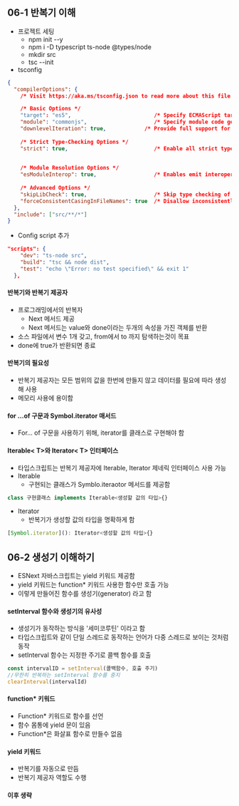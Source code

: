 ## 06-1 반복기 이해



* 프로젝트 세팅
  * npm init --y
  * npm i -D typescript ts-node @types/node
  * mkdir src
  * tsc --init
* tsconfig

```json
{
  "compilerOptions": {
    /* Visit https://aka.ms/tsconfig.json to read more about this file */

    /* Basic Options */
    "target": "es5",                          /* Specify ECMAScript target version: 'ES3' (default), 'ES5', 'ES2015', 'ES2016', 'ES2017', 'ES2018', 'ES2019', 'ES2020', or 'ESNEXT'. */
    "module": "commonjs",                     /* Specify module code generation: 'none', 'commonjs', 'amd', 'system', 'umd', 'es2015', 'es2020', or 'ESNext'. */
    "downlevelIteration": true,            /* Provide full support for iterables in 'for-of', spread, and destructuring when targeting 'ES5' or 'ES3'. */
  
    /* Strict Type-Checking Options */
    "strict": true,                           /* Enable all strict type-checking options. */
   

    /* Module Resolution Options */
    "esModuleInterop": true,                  /* Enables emit interoperability between CommonJS and ES Modules via creation of namespace objects for all imports. Implies 'allowSyntheticDefaultImports'. */
    
    /* Advanced Options */
    "skipLibCheck": true,                     /* Skip type checking of declaration files. */
    "forceConsistentCasingInFileNames": true  /* Disallow inconsistently-cased references to the same file. */
  },
  "include": ["src/**/*"]
}
```

* Config script 추가

```json
"scripts": {
    "dev": "ts-node src",
    "build": "tsc && node dist",
    "test": "echo \"Error: no test specified\" && exit 1"
  },
```



#### 반복기와 반복기 제공자

* 프로그래밍에서의 반복자
  * Next 메서드 제공
  * Next 메서드는 value와 done이라는 두개의 속성을 가진 객체를 반환
* 소스 파일에서 변수 1개 갖고, from에서 to 까지 탐색하는것이 목표
* done에 true가 반환되면 종료

#### 반복기의 필요성

* 반복기 제공자는 모든 범위의 값을 한번에 만들지 않고 데이터를 필요에 따라 생성해 사용
* 메모리 사용에 용이함

#### for ...of 구문과 Symbol.iterator 매서드

* For... of 구문을 사용하기 위해, iterator를 클래스로 구현해야 함

#### Iterable< T>와 Iterator< T> 인터페이스

* 타입스크립트는 반복기 제공자에 Iterable, Iterator 제네릭 인터페이스 사용 가능
* Iterable
  * 구현되는 클래스가 Symblo.iteraotor 메서드를 제공함

```typescript
class 구현클래스 implements Iterable<생성할 값의 타입>{}
```

* Iterator
  * 반복기가 생성할 값의 타입을 명확하게 함

```typescript
[Symbol.iterator](): Iterator<생성할 값의 타입>{}
```



## 06-2 생성기 이해하기

* ESNext 자바스크립트는 yield 키워드 제공함
* yield 키워드는 function* 키워드 사용한 함수만 호출 가능
* 이렇게 만들어진 함수를 생성기(generator) 라고 함

#### setInterval 함수와 생성기의 유사성

* 생성기가 동작하는 방식을 '세미코루틴' 이라고 함
* 타입스크립트와 같이 단일 스레드로 동작하는 언어가 다중 스레드로 보이는 것처럼 동작
* setInterval 함수는 지정한 주기로 콜백 함수를 호출

```typescript
const intervalID = setInterval(콜백함수, 호출 주기)
//무한히 반복하는 setInterval 함수를 중지
clearInterval(intervalId)
```

#### function* 키워드

* Function* 키워드로 함수를 선언
* 함수 몸통에 yield 문이 있음
* Function*은 화살표 함수로 만들수 없음

#### yield 키워드

* 반복기를 자동으로 만듬
* 반복기 제공자 역할도 수행

#### 이후 생략